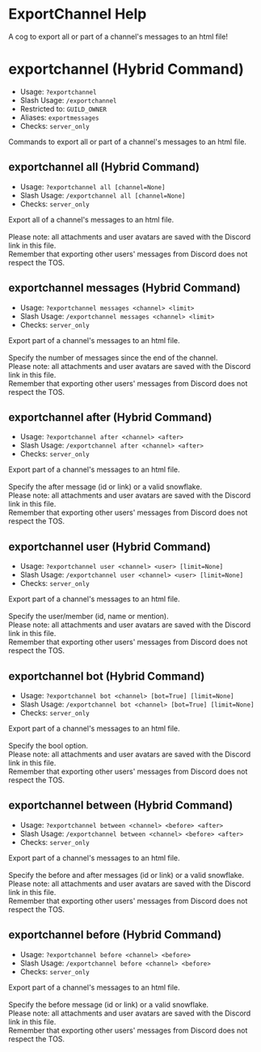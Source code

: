 # ExportChannel Help

A cog to export all or part of a channel's messages to an html file!

# exportchannel (Hybrid Command)
 - Usage: `?exportchannel `
 - Slash Usage: `/exportchannel `
 - Restricted to: `GUILD_OWNER`
 - Aliases: `exportmessages`
 - Checks: `server_only`

Commands to export all or part of a channel's messages to an html file.

## exportchannel all (Hybrid Command)
 - Usage: `?exportchannel all [channel=None] `
 - Slash Usage: `/exportchannel all [channel=None] `
 - Checks: `server_only`

Export all of a channel's messages to an html file.<br/><br/>Please note: all attachments and user avatars are saved with the Discord link in this file.<br/>Remember that exporting other users' messages from Discord does not respect the TOS.

## exportchannel messages (Hybrid Command)
 - Usage: `?exportchannel messages <channel> <limit> `
 - Slash Usage: `/exportchannel messages <channel> <limit> `
 - Checks: `server_only`

Export part of a channel's messages to an html file.<br/><br/>Specify the number of messages since the end of the channel.<br/>Please note: all attachments and user avatars are saved with the Discord link in this file.<br/>Remember that exporting other users' messages from Discord does not respect the TOS.

## exportchannel after (Hybrid Command)
 - Usage: `?exportchannel after <channel> <after> `
 - Slash Usage: `/exportchannel after <channel> <after> `
 - Checks: `server_only`

Export part of a channel's messages to an html file.<br/><br/>Specify the after message (id or link) or a valid snowflake.<br/>Please note: all attachments and user avatars are saved with the Discord link in this file.<br/>Remember that exporting other users' messages from Discord does not respect the TOS.

## exportchannel user (Hybrid Command)
 - Usage: `?exportchannel user <channel> <user> [limit=None] `
 - Slash Usage: `/exportchannel user <channel> <user> [limit=None] `
 - Checks: `server_only`

Export part of a channel's messages to an html file.<br/><br/>Specify the user/member (id, name or mention).<br/>Please note: all attachments and user avatars are saved with the Discord link in this file.<br/>Remember that exporting other users' messages from Discord does not respect the TOS.

## exportchannel bot (Hybrid Command)
 - Usage: `?exportchannel bot <channel> [bot=True] [limit=None] `
 - Slash Usage: `/exportchannel bot <channel> [bot=True] [limit=None] `
 - Checks: `server_only`

Export part of a channel's messages to an html file.<br/><br/>Specify the bool option.<br/>Please note: all attachments and user avatars are saved with the Discord link in this file.<br/>Remember that exporting other users' messages from Discord does not respect the TOS.

## exportchannel between (Hybrid Command)
 - Usage: `?exportchannel between <channel> <before> <after> `
 - Slash Usage: `/exportchannel between <channel> <before> <after> `
 - Checks: `server_only`

Export part of a channel's messages to an html file.<br/><br/>Specify the before and after messages (id or link) or a valid snowflake.<br/>Please note: all attachments and user avatars are saved with the Discord link in this file.<br/>Remember that exporting other users' messages from Discord does not respect the TOS.

## exportchannel before (Hybrid Command)
 - Usage: `?exportchannel before <channel> <before> `
 - Slash Usage: `/exportchannel before <channel> <before> `
 - Checks: `server_only`

Export part of a channel's messages to an html file.<br/><br/>Specify the before message (id or link) or a valid snowflake.<br/>Please note: all attachments and user avatars are saved with the Discord link in this file.<br/>Remember that exporting other users' messages from Discord does not respect the TOS.

